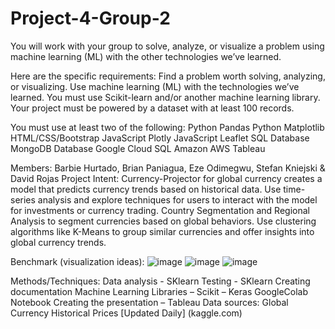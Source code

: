# Project-4-Group-2
You will work with your group to solve, analyze, or visualize a problem using machine learning (ML) with the other technologies we’ve learned.

Here are the specific requirements:
Find a problem worth solving, analyzing, or visualizing. Use machine learning (ML) with the technologies we’ve learned. You must use Scikit-learn and/or another machine learning library. Your project must be powered by a dataset with at least 100 records.

You must use at least two of the following:
Python Pandas Python Matplotlib HTML/CSS/Bootstrap JavaScript Plotly JavaScript Leaflet SQL Database MongoDB Database Google Cloud SQL Amazon AWS Tableau

Members:
Barbie Hurtado, Brian Paniagua, Eze Odimegwu, Stefan Kniejski & David Rojas
Project Intent:
Currency-Projector for global currency creates a model that predicts currency trends based on historical data. Use time-series analysis and explore techniques for users to interact with the model for investments or currency trading. Country Segmentation and Regional Analysis to segment currencies based on global behaviors. Use clustering algorithms like K-Means to group similar currencies and offer insights into global currency trends.

Benchmark (visualization ideas):
  ![image](https://github.com/Stefan-Kniejski/Project-4-Group-2/assets/131806290/530acf5a-e7bf-4886-bfd4-8690b00460f9)
  ![image](https://github.com/Stefan-Kniejski/Project-4-Group-2/assets/131806290/73408586-516a-4710-8a9c-150af55eec5c)
  ![image](https://github.com/Stefan-Kniejski/Project-4-Group-2/assets/131806290/3d8b269c-373a-4a8e-9356-4e8543167bc6)


  

Methods/Techniques:
Data analysis - SKlearn Testing - SKlearn Creating documentation
Machine Learning Libraries – Scikit – Keras
GoogleColab Notebook Creating the presentation – Tableau
Data sources:
Global Currency Historical Prices [Updated Daily] (kaggle.com)
